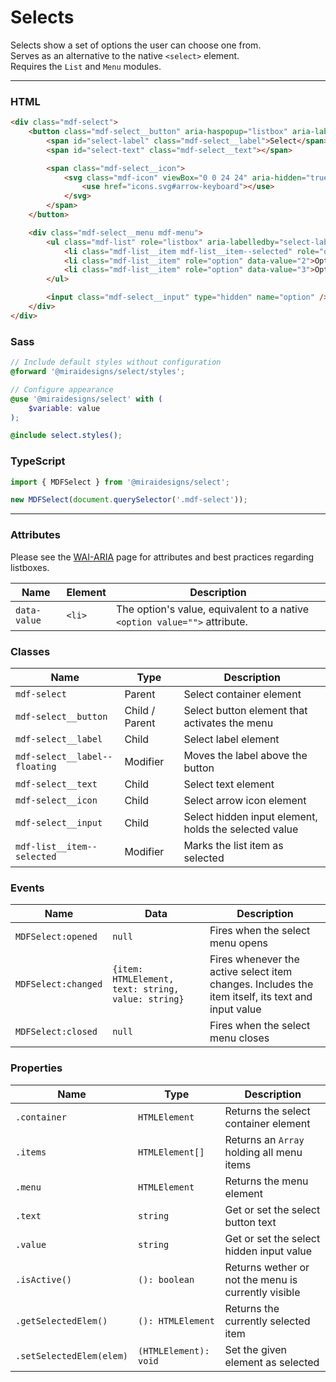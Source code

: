 # Selects

Selects show a set of options the user can choose one from.\
Serves as an alternative to the native `<select>` element.\
Requires the `List` and `Menu` modules.

---

### HTML

```html
<div class="mdf-select">
    <button class="mdf-select__button" aria-haspopup="listbox" aria-labelledby="select-label select-text">
        <span id="select-label" class="mdf-select__label">Select</span>
        <span id="select-text" class="mdf-select__text"></span>

        <span class="mdf-select__icon">
            <svg class="mdf-icon" viewBox="0 0 24 24" aria-hidden="true">
                <use href="icons.svg#arrow-keyboard"></use>
            </svg>
        </span>
    </button>

    <div class="mdf-select__menu mdf-menu">
        <ul class="mdf-list" role="listbox" aria-labelledby="select-label" tabindex="-1">
            <li class="mdf-list__item mdf-list__item--selected" role="option" data-value="1">Option 1</li>
            <li class="mdf-list__item" role="option" data-value="2">Option 2</li>
            <li class="mdf-list__item" role="option" data-value="3">Option 3</li>
        </ul>

        <input class="mdf-select__input" type="hidden" name="option" />
    </div>
</div>
```

### Sass

```scss
// Include default styles without configuration
@forward '@miraidesigns/select/styles';
```

```scss
// Configure appearance
@use '@miraidesigns/select' with (
    $variable: value
);

@include select.styles();
```

### TypeScript

```ts
import { MDFSelect } from '@miraidesigns/select';

new MDFSelect(document.querySelector('.mdf-select'));
```

---

### Attributes

Please see the [WAI-ARIA](https://www.w3.org/TR/wai-aria-practices-1.1/#Listbox) page for attributes and best practices regarding listboxes.

| Name         | Element | Description                                                               |
| ------------ | ------- | ------------------------------------------------------------------------- |
| `data-value` | `<li>`  | The option's value, equivalent to a native `<option value="">` attribute. |

### Classes

| Name                          | Type           | Description                                           |
| ----------------------------- | -------------- | ----------------------------------------------------- |
| `mdf-select`                  | Parent         | Select container element                              |
| `mdf-select__button`          | Child / Parent | Select button element that activates the menu         |
| `mdf-select__label`           | Child          | Select label element                                  |
| `mdf-select__label--floating` | Modifier       | Moves the label above the button                      |
| `mdf-select__text`            | Child          | Select text element                                   |
| `mdf-select__icon`            | Child          | Select arrow icon element                             |
| `mdf-select__input`           | Child          | Select hidden input element, holds the selected value |
| `mdf-list__item--selected`    | Modifier       | Marks the list item as selected                       |

### Events

| Name                | Data                                               | Description                                                                                       |
| ------------------- | -------------------------------------------------- | ------------------------------------------------------------------------------------------------- |
| `MDFSelect:opened`  | `null`                                             | Fires when the select menu opens                                                                  |
| `MDFSelect:changed` | `{item: HTMLElement, text: string, value: string}` | Fires whenever the active select item changes. Includes the item itself, its text and input value |
| `MDFSelect:closed`  | `null`                                             | Fires when the select menu closes                                                                 |

### Properties

| Name                     | Type                  | Description                                         |
| ------------------------ | --------------------- | --------------------------------------------------- |
| `.container`             | `HTMLElement`         | Returns the select container element                |
| `.items`                 | `HTMLElement[]`       | Returns an `Array` holding all menu items           |
| `.menu`                  | `HTMLElement`         | Returns the menu element                            |
| `.text`                  | `string`              | Get or set the select button text                   |
| `.value`                 | `string`              | Get or set the select hidden input value            |
| `.isActive()`            | `(): boolean`         | Returns wether or not the menu is currently visible |
| `.getSelectedElem()`     | `(): HTMLElement`     | Returns the currently selected item                 |
| `.setSelectedElem(elem)` | `(HTMLElement): void` | Set the given element as selected                   |